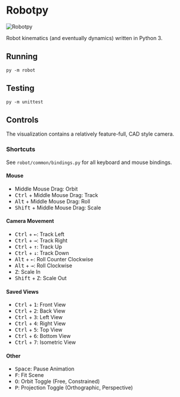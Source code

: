 # Robotpy

![Robotpy](http://schwartz.engineer/images/robotpy.gif)

Robot kinematics (and eventually dynamics) written in Python 3.

## Running

`py -m robot`

## Testing

`py -m unittest`

## Controls

The visualization contains a relatively feature-full, CAD style camera.

### Shortcuts

See `robot/common/bindings.py` for all keyboard and mouse bindings.

#### Mouse
- Middle Mouse Drag: Orbit
- <kbd>Ctrl</kbd> + Middle Mouse Drag: Track
- <kbd>Alt</kbd> + Middle Mouse Drag: Roll
- <kbd>Shift</kbd> + Middle Mouse Drag: Scale
#### Camera Movement
- <kbd>Ctrl</kbd> + <kbd>←</kbd>: Track Left
- <kbd>Ctrl</kbd> + <kbd>→</kbd>: Track Right
- <kbd>Ctrl</kbd> + <kbd>↑</kbd>: Track Up
- <kbd>Ctrl</kbd> + <kbd>↓</kbd>: Track Down
- <kbd>Alt</kbd> + <kbd>←</kbd>: Roll Counter Clockwise
- <kbd>Alt</kbd> + <kbd>→</kbd>: Roll Clockwise
- <kbd>Z</kbd>: Scale In
- <kbd>Shift</kbd> + <kbd>Z</kbd>: Scale Out
#### Saved Views
- <kbd>Ctrl</kbd> + <kbd>1</kbd>: Front View
- <kbd>Ctrl</kbd> + <kbd>2</kbd>: Back View
- <kbd>Ctrl</kbd> + <kbd>3</kbd>: Left View
- <kbd>Ctrl</kbd> + <kbd>4</kbd>: Right View
- <kbd>Ctrl</kbd> + <kbd>5</kbd>: Top View
- <kbd>Ctrl</kbd> + <kbd>6</kbd>: Bottom View
- <kbd>Ctrl</kbd> + <kbd>7</kbd>: Isometric View
#### Other
- <kbd>Space</kbd>: Pause Animation
- <kbd>F</kbd>: Fit Scene
- <kbd>O</kbd>: Orbit Toggle (Free, Constrained)
- <kbd>P</kbd>: Projection Toggle (Orthographic, Perspective)

